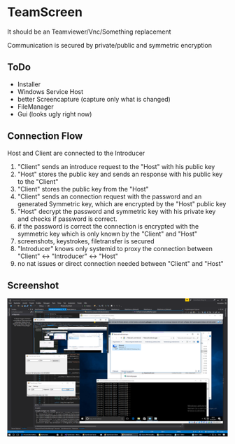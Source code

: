 # TeamScreen

It should be an Teamviewer/Vnc/Something replacement

Communication is secured by private/public and symmetric encryption

## ToDo
- Installer
- Windows Service Host
- better Screencapture (capture only what is changed)
- FileManager
- Gui (looks ugly right now)

## Connection Flow

Host and Client are connected to the Introducer

1. "Client" sends an introduce request to the "Host" with his public key
2. "Host" stores the public key and sends an response with his public key to the "Client"
3. "Client" stores the public key from the "Host"
4. "Client" sends an connection request with the password and an generated Symmetric key, which are encrypted by the "Host" public key
5. "Host" decrypt the password and symmetric key with his private key and checks if password is correct.
6. if the password is correct the connection is encrypted with the symmetric key which is only known by the "Client" and "Host"
7. screenshots, keystrokes, filetransfer is secured
8. "Introducer" knows only systemid to proxy the connection between "Client" <-> "Introducer" <-> "Host"
9. no nat issues or direct connection needed between "Client" and "Host"

Screenshot
----------
![](docs/pics/start.png)
